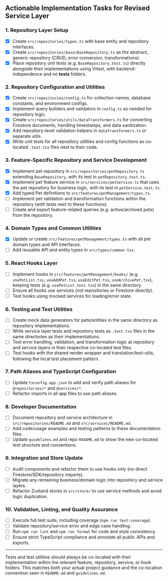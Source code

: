 ## Actionable Implementation Tasks for Revised Service Layer

### 1. Repository Layer Setup

- [x] Create `src/repositories/types.ts` with base entity and repository interfaces.
- [x] Create `src/repositories/base/BaseRepository.ts` as the abstract, generic repository (CRUD, error conversion,
      transformations).
- [x] Place repository unit tests (e.g. `BaseRepository.test.ts`) directly alongside their implementations using
      Vitest, with backend-independence and no **tests** folders.

### 2. Repository Configuration and Utilities

- [x] Create `src/repositories/config.ts` for collection names, database constants, and environment configs.
- [x] Implement query builders and validators in `config.ts` as needed for repository logic.
- [x] Create `src/repositories/utils/dataTransformers.ts` for converting Firestore documents, handling timestamps, and
      data sanitization.
- [x] Add repository-level validation helpers in `dataTransformers.ts` or separate utils.
- [x] Write unit tests for all repository utilities and config functions as co-located `.test.tsx` files next to their
      code.

### 3. Feature-Specific Repository and Service Development

- [x] Implement pet repository in `src/repositories/petRepository.ts` extending `BaseRepository`, with its test in
      `petRepository.test.ts`.
- [x] Implement pet feature service in `src/services/petService.ts` that uses the pet repository for business logic,
      with its test in `petService.test.ts`.
- [x] Add typed Pet definitions to `src/features/petManagement/types.ts`.
- [ ] Implement pet validation and transformation functions within the repository (with tests next to these functions).
- [ ] Create and export feature-related queries (e.g. active/archived pets) from the repository.

### 4. Domain Types and Common Utilities

- [x] Update or create `src/features/petManagement/types.ts` with all pet domain types and API interfaces.
- [ ] Add reusable API and entity types in `src/types/common.tsx`.

### 5. React Hooks Layer

- [ ] Implement hooks in `src/features/petManagement/hooks/` (e.g. `usePetList.tsx`, `useAddPet.tsx`, `useEditPet.tsx`,
      `useArchivePet.tsx`), keeping tests (e.g. `usePetList.test.tsx`) in the same directory.
- [ ] Ensure all hooks use services (not repositories or Firestore directly).
- [ ] Test hooks using mocked services for loading/error state.

### 6. Testing and Test Utilities

- [ ] Create mock data generators for pets/entities in the same directory as repository implementations.
- [ ] Write service layer tests and repository tests as `.test.tsx` files in the same directories as their
      implementations.
- [ ] Test error handling, validation, and transformation logic at repository and service layers in their respective
      co-located test files.
- [ ] Test hooks with the shared render wrapper and translation/test-utils, following the local test placement pattern.

### 7. Path Aliases and TypeScript Configuration

- [ ] Update `tsconfig.app.json` to add and verify path aliases for `@repositories/*` and `@services/*`.
- [ ] Refactor imports in all app files to use path aliases.

### 8. Developer Documentation

- [ ] Document repository and service architecture in `src/repositories/README.md` and `src/services/README.md`.
- [ ] Add code/usage examples and testing patterns to these documentation files.
- [ ] Update `guidelines.md` and repo `README.md` to show the new co-located test structure and conventions.

### 9. Integration and Store Update

- [ ] Audit components and refactor them to use hooks only (no direct Firestore/SDK/repository imports).
- [ ] Migrate any remaining business/domain logic into repository and service layers.
- [ ] Refactor Zustand stores in `src/store/` to use service methods and avoid logic duplication.

### 10. Validation, Linting, and Quality Assurance

- [ ] Execute full test suite, including coverage (`npm run test:coverage`).
- [ ] Validate repository/service error and edge case handling.
- [ ] Run `npm run lint` and `npm run format` for code and style consistency.
- [ ] Ensure strict TypeScript compliance and annotate all public APIs and exports.

---

Tests and test utilities should always be co-located with their implementation within the relevant feature, repository,
service, or hook folders. This matches both your actual project guidance and the co-location convention seen in
`README.md` and `guidelines.md`.
